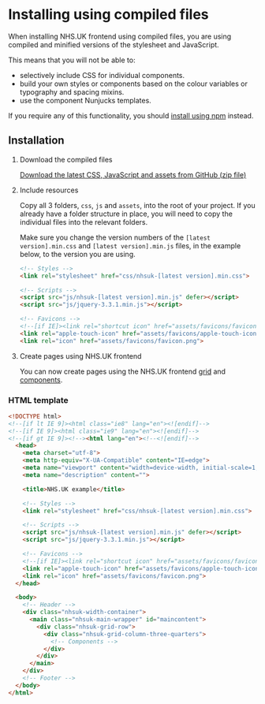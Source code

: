 # Installing using compiled files

When installing NHS.UK frontend using compiled files, you are using compiled and minified versions of the stylesheet and JavaScript.

This means that you will not be able to:

- selectively include CSS for individual components.
- build your own styles or components based on the colour variables or typography and spacing mixins.
- use the component Nunjucks templates.

If you require any of this functionality, you should [install using npm](/docs/installation/installing-with-npm.md) instead.

## Installation

1. Download the compiled files

    [Download the latest CSS, JavaScript and assets from GitHub (zip file)](https://github.com/nhsuk/nhsuk-frontend/releases)

2. Include resources  

    Copy all 3 folders, `css`, `js` and `assets`, into the root of your project. If you already have a folder structure
    in place, you will need to copy the individual files into the relevant folders.

    Make sure you change the version numbers of the `[latest version].min.css` and `[latest version].min.js` files,
    in the example below, to the version you are using.

    ```html
    <!-- Styles -->
    <link rel="stylesheet" href="css/nhsuk-[latest version].min.css">

    <!-- Scripts -->
    <script src="js/nhsuk-[latest version].min.js" defer></script>
    <script src="js/jquery-3.3.1.min.js"></script>

    <!-- Favicons -->
    <!--[if IE]><link rel="shortcut icon" href="assets/favicons/favicon.ico"><![endif]-->
    <link rel="apple-touch-icon" href="assets/favicons/apple-touch-icon.png">
    <link rel="icon" href="assets/favicons/favicon.png">
    ```

  3. Create pages using NHS.UK frontend

      You can now create pages using the NHS.UK frontend [grid](https://github.com/nhsuk/nhsuk-frontend/blob/master/packages/core/README.md#page-layout) and [components](https://github.com/nhsuk/nhsuk-frontend/blob/master/packages/components).

### HTML template

```html
<!DOCTYPE html>
<!--[if lt IE 9]><html class="ie8" lang="en"><![endif]-->
<!--[if IE 9]><html class="ie9" lang="en"><![endif]-->
<!--[if gt IE 9]><!--><html lang="en"><!--<![endif]-->
  <head>
    <meta charset="utf-8">
    <meta http-equiv="X-UA-Compatible" content="IE=edge">
    <meta name="viewport" content="width=device-width, initial-scale=1, shrink-to-fit=no">
    <meta name="description" content="">

    <title>NHS.UK example</title>

    <!-- Styles -->
    <link rel="stylesheet" href="css/nhsuk-[latest version].min.css">

    <!-- Scripts -->
    <script src="js/nhsuk-[latest version].min.js" defer></script>
    <script src="js/jquery-3.3.1.min.js"></script>

    <!-- Favicons -->
    <!--[if IE]><link rel="shortcut icon" href="assets/favicons/favicon.ico"><![endif]-->
    <link rel="apple-touch-icon" href="assets/favicons/apple-touch-icon.png">
    <link rel="icon" href="assets/favicons/favicon.png">
  </head>

  <body>
    <!-- Header -->
    <div class="nhsuk-width-container">
      <main class="nhsuk-main-wrapper" id="maincontent">
        <div class="nhsuk-grid-row">
          <div class="nhsuk-grid-column-three-quarters">
            <!-- Components -->
          </div>
        </div>
      </main>
    </div>
    <!-- Footer -->
  </body>
</html>
```
